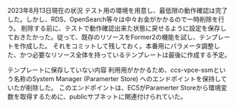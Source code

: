 2023年8月13日現在の状況
テスト用の環境を用意し、最低限の動作確認は完了した。しかし、RDS、OpenSearch等々は中々お金がかかるので一時削除を行う。
削除する前に、テストで動作確認出来た状態に戻せるように設定を保存しておきたかった。従って、既存のリソースをFormer2の機能を試し、テンプレートを作成した。
それをコミットして残しておく。本番用にパラメータ調整した、かつ必要なリソース全体を持っているテンプレートは最後に作成する予定。

テンプレートに保存していない内容
利用用がかかるため、ccs-vpce-ssmという名称のSystem Manager (Paramerter Store) へのエンドポイントを保持していたが削除した。
このエンドポイントは、ECSがParamerter Storeから環境変数を取得するために、publicサブネットに関連付けられていた。
